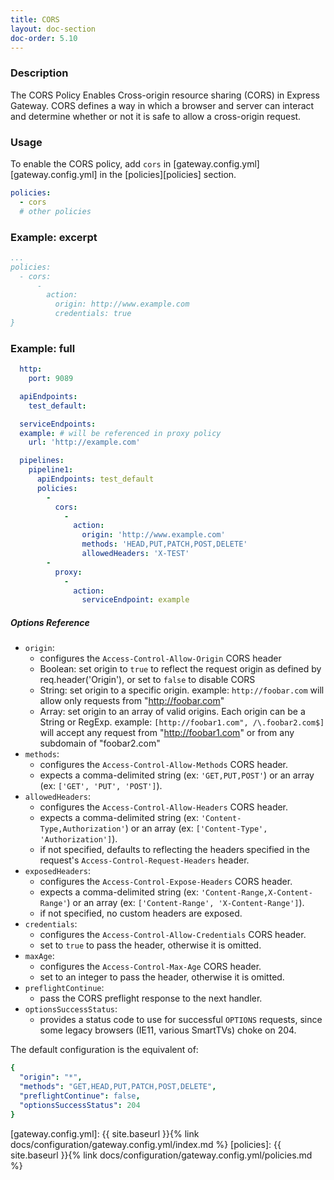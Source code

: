 ```yaml
---
title: CORS
layout: doc-section
doc-order: 5.10
---
```


### Description

The CORS Policy Enables Cross-origin resource sharing (CORS) in Express Gateway.
CORS defines a way in which a browser and server can interact and determine whether or not it is safe to allow a cross-origin request.

### Usage

To enable the CORS policy, add `cors` in [gateway.config.yml][gateway.config.yml] in the [policies][policies] section.
```yaml
policies:
  - cors
  # other policies
```


### Example: excerpt

```yml
...
policies:
  - cors:
      -
        action:
          origin: http://www.example.com
          credentials: true
}
```

### Example: full
```yml
  http:
    port: 9089

  apiEndpoints:
    test_default:

  serviceEndpoints:
  example: # will be referenced in proxy policy
    url: 'http://example.com'

  pipelines:
    pipeline1:
      apiEndpoints: test_default
      policies:
        -
          cors:
            -
              action:
                origin: 'http://www.example.com'
                methods: 'HEAD,PUT,PATCH,POST,DELETE'
                allowedHeaders: 'X-TEST'
        -
          proxy:
            -
              action:
                serviceEndpoint: example

```

##### Options Reference

* `origin`:
  - configures the `Access-Control-Allow-Origin` CORS header
  - Boolean: set origin to `true` to reflect the request origin as defined by req.header('Origin'), or set to `false` to disable CORS
  - String: set origin to a specific origin.  example: `http://foobar.com` will allow only requests from "http://foobar.com"
  - Array: set origin to an array of valid origins. Each origin can be a String or RegExp.  example: `[http://foobar1.com", /\.foobar2.com$]` will accept any request from "http://foobar1.com" or from any subdomain of "foobar2.com"
* `methods`:
  - configures the `Access-Control-Allow-Methods` CORS header.
  - expects a comma-delimited string (ex: `'GET,PUT,POST'`) or an array (ex: `['GET', 'PUT', 'POST']`).
* `allowedHeaders`:
  - configures the `Access-Control-Allow-Headers` CORS header.
  - expects a comma-delimited string (ex: `'Content-Type,Authorization'`) or an array (ex: `['Content-Type', 'Authorization']`).
  - if not specified, defaults to reflecting the headers specified in the request's `Access-Control-Request-Headers` header.
* `exposedHeaders`:
  - configures the `Access-Control-Expose-Headers` CORS header.
  - expects a comma-delimited string (ex: `'Content-Range,X-Content-Range'`) or an array (ex: `['Content-Range', 'X-Content-Range']`).
  - if not specified, no custom headers are exposed.
* `credentials`:
  - configures the `Access-Control-Allow-Credentials` CORS header.
  - set to `true` to pass the header, otherwise it is omitted.
* `maxAge`:
  - configures the `Access-Control-Max-Age` CORS header.
  - set to an integer to pass the header, otherwise it is omitted.
* `preflightContinue`:
  - pass the CORS preflight response to the next handler.
* `optionsSuccessStatus`:
  - provides a status code to use for successful `OPTIONS` requests, since some legacy browsers (IE11, various SmartTVs) choke on 204.

The default configuration is the equivalent of:

```yaml
{
  "origin": "*",
  "methods": "GET,HEAD,PUT,PATCH,POST,DELETE",
  "preflightContinue": false,
  "optionsSuccessStatus": 204
}
```

[gateway.config.yml]: {{ site.baseurl }}{% link docs/configuration/gateway.config.yml/index.md %}
[policies]: {{ site.baseurl }}{% link docs/configuration/gateway.config.yml/policies.md %}
